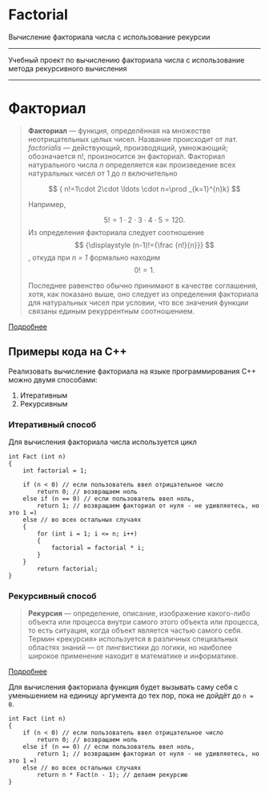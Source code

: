# Factorial
Вычисление факториала числа с использование рекурсии

***
Учебный проект по вычислению факториала числа с использование метода рекурсивного вычисления
***

# Факториал

>**Факториал** — функция, определённая на множестве неотрицательных целых чисел. Название происходит от лат. *factorialis* — действующий, производящий, умножающий; обозначается n!, произносится эн факториа́л. Факториал натурального числа *n* определяется как произведение всех натуральных чисел от 1 до *n* включительно
>
>$$
{ n!=1\cdot 2\cdot \ldots \cdot n=\prod _{k=1}^{n}k}
>$$
>
>Например,
>
>$$
5 ! = 1 \cdot 2 \cdot 3 \cdot 4 \cdot 5 = 120.
>$$
>Из определения факториала следует соотношение 
>$$
{\displaystyle (n-1)!={\frac {n!}{n}}}
>$$
>, откуда при *n = 1* формально находим
>$$
0!=1.
>$$
>
>Последнее равенство обычно принимают в качестве соглашения, хотя, как показано выше, оно следует из определения факториала для натуральных чисел при условии, что все значения функции связаны единым рекуррентным соотношением.

[Подробнее](https://ru.wikipedia.org/wiki/%D0%A4%D0%B0%D0%BA%D1%82%D0%BE%D1%80%D0%B8%D0%B0%D0%BB)

## Примеры кода на C++

Реализовать вычисление факториала на языке программирования C++ можно двумя способами:
1. Итеративным
2. Рекурсивным

### Итеративный способ

Для вычисления факториала числа используется цикл

    int Fact (int n)
    {
        int factorial = 1;

        if (n < 0) // если пользователь ввел отрицательное число
            return 0; // возвращаем ноль
        else if (n == 0) // если пользователь ввел ноль,
            return 1; // возвращаем факториал от нуля - не удивляетесь, но это 1 =)
        else // во всех остальных случаях
        {
            for (int i = 1; i <= n; i++)
            {
                factorial = factorial * i;
            }
        }
            return factorial;
    }


### Рекурсивный способ

>**Рекурсия** — определение, описание, изображение какого-либо объекта или процесса внутри самого этого объекта или процесса, то есть ситуация, когда объект является частью самого себя. Термин «рекурсия» используется в различных специальных областях знаний — от лингвистики до логики, но наиболее широкое применение находит в математике и информатике.

[Подробнее](https://ru.wikipedia.org/wiki/%D0%A0%D0%B5%D0%BA%D1%83%D1%80%D1%81%D0%B8%D1%8F)

Для вычисления факториала функция будет вызывать саму себя c уменьшением на единицу аргумента до тех пор, пока не дойдёт до `n = 0`.

    int Fact (int n)
    {
        if (n < 0) // если пользователь ввел отрицательное число
            return 0; // возвращаем ноль
        else if (n == 0) // если пользователь ввел ноль,
            return 1; // возвращаем факториал от нуля - не удивляетесь, но это 1 =)
        else // во всех остальных случаях
            return n * Fact(n - 1); // делаем рекурсию
    }